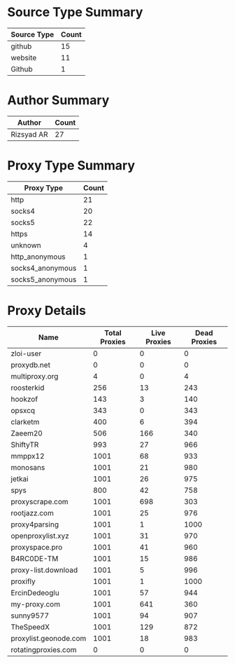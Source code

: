# Source Type Summary

| Source Type | Count |
|-------------|-------|
| github | 15 |
| website | 11 |
| Github | 1 |


# Author Summary

| Author | Count |
|--------|-------|
| Rizsyad AR | 27 |


# Proxy Type Summary

| Proxy Type | Count |
|------------|-------|
| http | 21 |
| socks4 | 20 |
| socks5 | 22 |
| https | 14 |
| unknown | 4 |
| http_anonymous | 1 |
| socks4_anonymous | 1 |
| socks5_anonymous | 1 |


# Proxy Details

| Name | Total Proxies | Live Proxies | Dead Proxies |
|------|---------------|--------------|---------------|
| zloi-user | 0 | 0 | 0 |
| proxydb.net | 0 | 0 | 0 |
| multiproxy.org | 4 | 0 | 4 |
| roosterkid | 256 | 13 | 243 |
| hookzof | 143 | 3 | 140 |
| opsxcq | 343 | 0 | 343 |
| clarketm | 400 | 6 | 394 |
| Zaeem20 | 506 | 166 | 340 |
| ShiftyTR | 993 | 27 | 966 |
| mmppx12 | 1001 | 68 | 933 |
| monosans | 1001 | 21 | 980 |
| jetkai | 1001 | 26 | 975 |
| spys | 800 | 42 | 758 |
| proxyscrape.com | 1001 | 698 | 303 |
| rootjazz.com | 1001 | 25 | 976 |
| proxy4parsing | 1001 | 1 | 1000 |
| openproxylist.xyz | 1001 | 31 | 970 |
| proxyspace.pro | 1001 | 41 | 960 |
| B4RC0DE-TM | 1001 | 15 | 986 |
| proxy-list.download | 1001 | 5 | 996 |
| proxifly | 1001 | 1 | 1000 |
| ErcinDedeoglu | 1001 | 57 | 944 |
| my-proxy.com | 1001 | 641 | 360 |
| sunny9577 | 1001 | 94 | 907 |
| TheSpeedX | 1001 | 129 | 872 |
| proxylist.geonode.com | 1001 | 18 | 983 |
| rotatingproxies.com | 0 | 0 | 0 |
